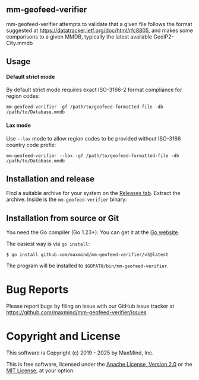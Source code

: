 ## mm-geofeed-verifier

mm-geofeed-verifier attempts to validate that a given file follows the format
suggested at https://datatracker.ietf.org/doc/html/rfc8805, and
makes some comparisons to a given MMDB, typically the latest available GeoIP2-City.mmdb

## Usage

#### Default strict mode

By default strict mode requires exact ISO-3166-2 format compliance for region codes:

`mm-geofeed-verifier -gf /path/to/geofeed-formatted-file -db /path/to/Database.mmdb`

#### Lax mode

Use `--lax` mode to allow region codes to be provided without ISO-3166 country code prefix:

`mm-geofeed-verifier --lax -gf /path/to/geofeed-formatted-file -db /path/to/Database.mmdb`

## Installation and release

Find a suitable archive for your system on the [Releases
tab](https://github.com/maxmind/mm-geofeed-verifier/releases). Extract the
archive. Inside is the `mm-geofeed-verifier` binary.

## Installation from source or Git

You need the Go compiler (Go 1.23+). You can get it at the [Go
website](https://golang.org).

The easiest way is via `go install`:

    $ go install github.com/maxmind/mm-geofeed-verifier/v3@latest

The program will be installed to `$GOPATH/bin/mm-geofeed-verifier`.

# Bug Reports

Please report bugs by filing an issue with our GitHub issue tracker at
https://github.com/maxmind/mm-geofeed-verifier/issues

# Copyright and License

This software is Copyright (c) 2019 - 2025 by MaxMind, Inc.

This is free software, licensed under the [Apache License, Version
2.0](LICENSE-APACHE) or the [MIT License](LICENSE-MIT), at your option.
